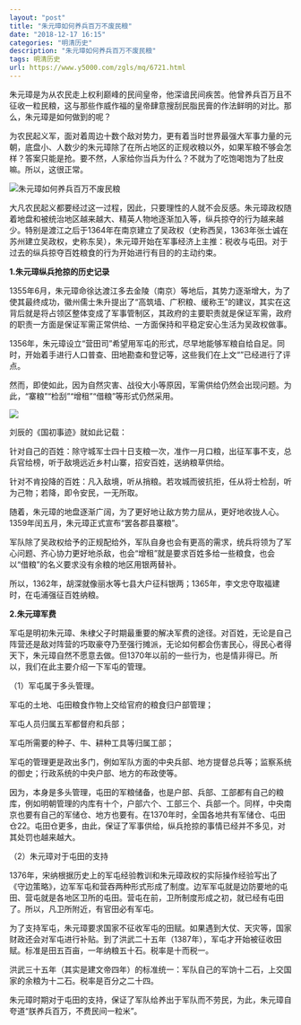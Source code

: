 ```yaml
---
layout: "post"
title: "朱元璋如何养兵百万不废民粮"
date: "2018-12-17 16:15"
categories: "明清历史"
description: "朱元璋如何养兵百万不废民粮"
tags: 明清历史
url: https://www.y5000.com/zgls/mq/6721.html
---
```






朱元璋是为从农民走上权利巅峰的民间皇帝，他深谙民间疾苦。他曾养兵百万且不征收一粒民粮，这与那些作威作福的皇帝肆意搜刮民脂民膏的作法鲜明的对比。那么，朱元璋是如何做到的呢？

为农民起义军，面对着周边十数个敌对势力，更有着当时世界最强大军事力量的元朝，底盘小、人数少的朱元璋除了在所占地区的正规收粮以外，如果军粮不够会怎样？答案只能是抢。要不然，人家给你当兵为什么？不就为了吃饱喝饱为了肚皮嘛。所以，这很正常。

![朱元璋如何养兵百万不废民粮](/uploads/allimg/161207/6-16120G43032631.JPG)

大凡农民起义都要经过这一过程，因此，只要理性的人就不会反感。朱元璋政权随着地盘和被统治地区越来越大、精英人物地逐渐加入等，纵兵掠夺的行为越来越少。特别是渡江之后于1364年在南京建立了吴政权（史称西吴，1363年张士诚在苏州建立吴政权，史称东吴），朱元璋开始在军事经济上主推：税收与屯田。对于过去的纵兵掠夺百姓粮食的行为开始进行有目的的主动约束。

**1.朱元璋纵兵抢掠的历史记录**

1355年6月，朱元璋命徐达渡江多去金陵（南京）等地后，其势力逐渐增大，为了使其最终成功，徽州儒士朱升提出了“高筑墙、广积粮、缓称王”的建议，其实在这背后就是将占领区整体变成了军事管制区，其政府的主要职责就是保证军需，政府的职责一方面是保证军需正常供给、一方面保持和平稳定安心生活为吴政权做事。

1356年，朱元璋设立“营田司”希望用军屯的形式，尽早地能够军粮自给自足。同时，开始着手进行人口普查、田地勘查和登记等，这些我们在上文“”已经进行了评点。

然而，即使如此，因为自然灾害、战役大小等原因，军需供给仍然会出现问题。为此，“寨粮”“检刮”“增租”“借粮”等形式仍然采用。

![](https://img.y5000.com/uploads/allimg/161207/143H1GI-0.jpg)

刘辰的《国初事迹》就如此记载：

针对自己的百姓：除守城军士四十日支粮一次，准作一月口粮，出征军事不支，总兵官给榜，听于敌境远近乡村山寨，招安百姓，送纳粮草供给。

针对不肯投降的百姓：凡入敌境，听从捎粮。若攻城而彼抗拒，任从将士检刮，听为己物；若降，即令安民，一无所取。

随着，朱元璋的地盘逐渐广阔，为了更好地让敌方势力屈从，更好地收拢人心。1359年闰五月，朱元璋正式宣布“罢各郡县寨粮”。

军队除了吴政权给予的正规配给外，军队自身也会有更高的需求，统兵将领为了军心问题、齐心协力更好地杀敌，也会“增租”就是要求百姓多给一些粮食，也会以“借粮”的名义要求没有余粮的地区用银两替补。

所以，1362年，胡深就像丽水等七县大户征科银两；1365年，李文忠夺取福建时，在屯浦强征百姓纳粮。

**2.朱元璋军费**

军屯是明初朱元璋、朱棣父子时期最重要的解决军费的途径。对百姓，无论是自己阵营还是敌对阵营的巧取豪夺乃至强行摊派，无论如何都会伤害民心，得民心者得天下，朱元璋自然不愿意去做。但1370年以前的一些行为，也是情非得已。所以，我们在此主要介绍一下军屯的管理。

（1）军屯属于多头管理。

军屯的土地、屯田粮食作物上交给官府的粮食归户部管理；

军屯人员归属五军都督府和兵部；

军屯所需要的种子、牛、耕种工具等归属工部；

军屯的管理更是政出多门，例如军队方面的中央兵部、地方提督总兵等；监察系统的御史；行政系统的中央户部、地方的布政使等。

因为，本身是多头管理，屯田的军粮储备，也是户部、兵部、工部都有自己的粮库，例如明朝管理的内库有十个，户部六个、工部三个、兵部一个。同样，中央南京也要有自己的军储仓、地方也要有。在1370年时，全国各地共有军储仓、屯田仓22。屯田仓更多，由此，保证了军事供给，纵兵抢掠的事情已经并不多见，对其处罚也越来越大。

（2）朱元璋对于屯田的支持

1376年，宋纳根据历史上的军屯经验教训和朱元璋政权的实际操作经验写出了《守边策略》，边军军屯和营吞两种形式形成了制度。边军军屯就是边防要地的屯田、营屯就是各地区卫所的屯田。营屯在前，卫所制度形成之初，就已经有屯田了。所以，凡卫所附近，有官田必有军屯。

为了支持军屯，朱元璋要求国家不征收军屯的田赋。如果遇到大仗、天灾等，国家财政还会对军屯进行补贴。到了洪武二十五年（1387年），军屯才开始被征收田赋。标准是田五百亩，一年纳粮五十石。税率是十而税一。

洪武三十五年（其实是建文帝四年）的标准统一：军队自己的军饷十二石，上交国家的余粮为十二石。税率是百分之二十四。

朱元璋时期对于屯田的支持，保证了军队给养出于军队而不劳民，为此，朱元璋自夸道“朕养兵百万，不费民间一粒米”。
